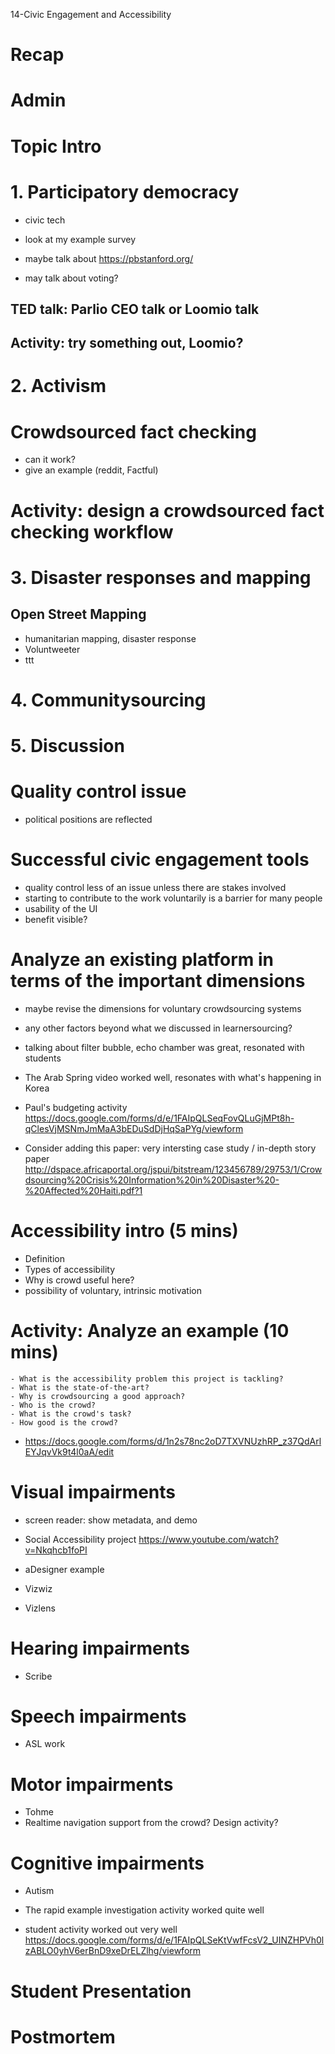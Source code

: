 14-Civic Engagement and Accessibility

# Recap


# Admin


# Topic Intro

# 1. Participatory democracy
- civic tech
- look at my example survey 

- maybe talk about https://pbstanford.org/
- may talk about voting?

## TED talk: Parlio CEO talk or Loomio talk

## Activity: try something out, Loomio?


# 2. Activism

# Crowdsourced fact checking
- can it work?
- give an example (reddit, Factful)

# Activity: design a crowdsourced fact checking workflow


# 3. Disaster responses and mapping

## Open Street Mapping
- humanitarian mapping, disaster response
- Voluntweeter
- ttt

# 4. Communitysourcing

# 5. Discussion

# Quality control issue
- political positions are reflected

# Successful civic engagement tools
- quality control less of an issue unless there are stakes involved
- starting to contribute to the work voluntarily is a barrier for many people
- usability of the UI
- benefit visible?

# Analyze an existing platform in terms of the important dimensions
- maybe revise the dimensions for voluntary crowdsourcing systems
- any other factors beyond what we discussed in learnersourcing?


- talking about filter bubble, echo chamber was great, resonated with students
- The Arab Spring video worked well, resonates with what's happening in Korea


- Paul's budgeting activity
https://docs.google.com/forms/d/e/1FAIpQLSeqFovQLuGjMPt8h-qClesVjMSNmJmMaA3bEDuSdDjHqSaPYg/viewform

- Consider adding this paper: very intersting case study / in-depth story paper
http://dspace.africaportal.org/jspui/bitstream/123456789/29753/1/Crowdsourcing%20Crisis%20Information%20in%20Disaster%20-%20Affected%20Haiti.pdf?1


# Accessibility intro (5 mins)
- Definition
- Types of accessibility
- Why is crowd useful here?
- possibility of voluntary, intrinsic motivation


# Activity: Analyze an example (10 mins)
	- What is the accessibility problem this project is tackling?
	- What is the state-of-the-art?
	- Why is crowdsourcing a good approach?
	- Who is the crowd?
	- What is the crowd's task?
	- How good is the crowd?

- https://docs.google.com/forms/d/1n2s78nc2oD7TXVNUzhRP_z37QdArlEYJqvVk9t4l0aA/edit

# Visual impairments
- screen reader: show metadata, and demo

- Social Accessibility project
https://www.youtube.com/watch?v=Nkqhcb1foPI

- aDesigner example

- Vizwiz
- Vizlens

# Hearing impairments
- Scribe

# Speech impairments
- ASL work

# Motor impairments
- Tohme
- Realtime navigation support from the crowd? Design activity?

# Cognitive impairments
- Autism



- The rapid example investigation activity worked quite well

- student activity worked out very well
https://docs.google.com/forms/d/e/1FAIpQLSeKtVwfFcsV2_UINZHPVh0lzABLO0yhV6erBnD9xeDrELZlhg/viewform



# Student Presentation


# Postmortem
